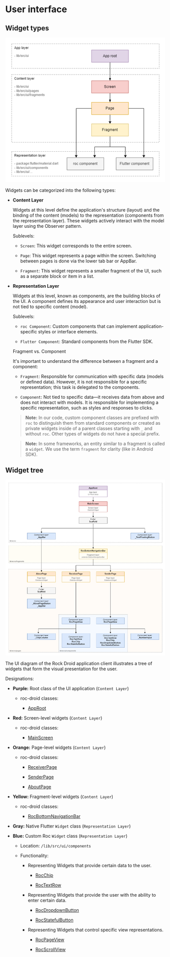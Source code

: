 # User interface

## Widget types

![](../diagrams/widget_types.png)

Widgets can be categorized into the following types:

* **Content Layer**

    Widgets at this level define the application's structure (layout) and the binding of the content (models) to the representation (components from the representation layer). These widgets actively interact with the model layer using the Observer pattern.

    Sublevels:

    * `Screen`: This widget corresponds to the entire screen.
    
    * `Page`: This widget represents a page within the screen. Switching between pages is done via the lower tab bar or AppBar.
    
    * `Fragment`: This widget represents a smaller fragment of the UI, such as a separate block or item in a list.

* **Representation Layer**

    Widgets at this level, known as components, are the building blocks of the UI. A component defines its appearance and user interaction but is not tied to specific content (model).

    Sublevels:

    * `roc Component`: Custom components that can implement application-specific styles or interface elements.
    
    * `Flutter Component`: Standard components from the Flutter SDK.
    
    Fragment vs. Component
    
    It's important to understand the difference between a fragment and a component:

    * `Fragment`: Responsible for communication with specific data (models or defined data). However, it is not responsible for a specific representation; this task is delegated to the components.
    
    * `Component`: Not tied to specific data—it receives data from above and does not interact with models. It is responsible for implementing a specific representation, such as styles and responses to clicks.
    
    > **Note:** In our code, custom component classes are prefixed with `roc` to distinguish them from standard components or created as private widgets inside of a parent classes starting with `_` and without `roc`. Other types of widgets do not have a special prefix.

    > **Note:** In some frameworks, an entity similar to a fragment is called a `widget`. We use the term `fragment` for clarity (like in Android SDK).

## Widget tree

![](../diagrams/widget_tree.png)

The UI diagram of the Rock Droid application client illustrates a tree of widgets that form the visual presentation for the user.

Designations:

* **Purple:** Root class of the UI application (`Content Layer`)

  * roc-droid classes:

    * [AppRoot](https://github.com/roc-streaming/roc-droid/tree/main/lib/src/ui/app_root.dart)

* **Red:** Screen-level widgets (`Content Layer`)

  * roc-droid classes:

    * [MainScreen](https://github.com/roc-streaming/roc-droid/tree/main/lib/src/ui/main_screen.dart)

* **Orange:** Page-level widgets (`Content Layer`)

  * roc-droid classes:

    * [ReceiverPage](https://github.com/roc-streaming/roc-droid/tree/main/lib/src/ui/pages/receiver_page.dart)
  
    * [SenderPage](https://github.com/roc-streaming/roc-droid/tree/main/lib/src/ui/pages/sender_page.dart)
  
    * [AboutPage](https://github.com/roc-streaming/roc-droid/tree/main/lib/src/ui/pages/about_page.dart)

* **Yellow:** Fragment-level widgets (`Content Layer`)

  * roc-droid classes:

    * [RocBottomNavigationBar](https://github.com/roc-streaming/roc-droid/tree/main/lib/src/ui/fragments/roc_bottom_navigation_bar.dart)

* **Gray:** Native Flutter `Widget` class (`Representation Layer`)

* **Blue:** Custom Roc `Widget` class (`Representation Layer`)
  
    * Location: `/lib/src/ui/components`
  
    * Functionality:

      * Representing Widgets that provide certain data to the user.

        * [RocChip](https://github.com/roc-streaming/roc-droid/tree/main/lib/src/ui/components/roc_chip.dart)

        * [RocTextRow](https://github.com/roc-streaming/roc-droid/tree/main/lib/src/ui/components/roc_text_row.dart)
  
      * Representing Widgets that provide the user with the ability to enter certain data.

        * [RocDropdownButton](https://github.com/roc-streaming/roc-droid/tree/main/lib/src/ui/components/roc_dropdown_button.dart)

        * [RocStatefulButton](https://github.com/roc-streaming/roc-droid/tree/main/lib/src/ui/components/roc_stateful_button.dart)
  
      * Representing Widgets that control specific view representations.

        * [RocPageView](https://github.com/roc-streaming/roc-droid/tree/main/lib/src/ui/components/roc_page_view.dart)

        * [RocScrollView](https://github.com/roc-streaming/roc-droid/tree/main/lib/src/ui/components/roc_scroll_view.dart)

